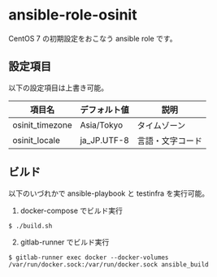 # ansible-role-osinit

CentOS 7 の初期設定をおこなう ansible role です。

## 設定項目

以下の設定項目は上書き可能。

項目名           |デフォルト値|説明
-----------------|------------|----------
osinit_timezone  |Asia/Tokyo  |タイムゾーン
osinit_locale    |ja_JP.UTF-8 |言語・文字コード

## ビルド

以下のいづれかで ansible-playbook と testinfra を実行可能。

1) docker-compose でビルド実行

``` $ ./build.sh ```

2) gitlab-runner でビルド実行

``` $ gitlab-runner exec docker --docker-volumes /var/run/docker.sock:/var/run/docker.sock ansible_build ```
